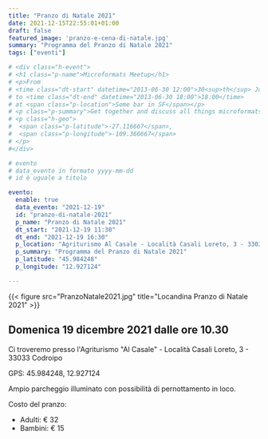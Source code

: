 ```yaml
---
title: "Pranzo di Natale 2021"
date: 2021-12-15T22:55:01+01:00
draft: false
featured_image: 'pranzo-e-cena-di-natale.jpg'
summary: "Programma del Pranzo di Natale 2021"
tags: ["eventi"]

# <div class="h-event">
# <h1 class="p-name">Microformats Meetup</h1>
# <p>From 
# <time class="dt-start" datetime="2013-06-30 12:00">30<sup>th</sup> June 2013, 12:00</time>
# to <time class="dt-end" datetime="2013-06-30 18:00">18:00</time>
# at <span class="p-location">Some bar in SF</span></p>
# <p class="p-summary">Get together and discuss all things microformats-related.</p>
# <p class="h-geo">
#  <span class="p-latitude">-27.116667</span>,
#  <span class="p-longitude">-109.366667</span>
# </p>
#</div>

# evento 
# data_evento in formato yyyy-mm-dd
# id è uguale a titolo

evento:
  enable: true
  data_evento: "2021-12-19"
  id: "pranzo-di-natale-2021"
  p_name: "Pranzo di Natale 2021"
  dt_start: "2021-12-19 11:30"
  dt_end: "2021-12-19 16:30"
  p_location: "Agriturismo Al Casale - Località Casali Loreto, 3 - 33033 Codroipo"
  p_summary: "Programma del Pranzo di Natale 2021"
  p_latitude: "45.984248"
  p_longitude: "12.927124"

---
```


{{< figure src="PranzoNatale2021.jpg" title="Locandina Pranzo di Natale 2021" >}}

## Domenica 19 dicembre 2021 dalle ore 10.30

Ci troveremo presso l'Agriturismo "Al Casale" - Località Casali Loreto, 3 - 33033 Codroipo

GPS: 45.984248, 12.927124

Ampio parcheggio illuminato con possibilità di pernottamento in loco.

Costo del pranzo:

- Adulti: € 32
- Bambini: € 15


